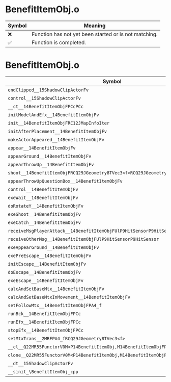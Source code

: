 # BenefitItemObj.o
| Symbol | Meaning 
| ------------- | ------------- 
| :x: | Function has not yet been started or is not matching. 
| :white_check_mark: | Function is completed. 


# BenefitItemObj.o
| Symbol | Decompiled? |
| ------------- | ------------- |
| `endClipped__15ShadowClipActorFv` | :white_check_mark: |
| `control__15ShadowClipActorFv` | :white_check_mark: |
| `__ct__14BenefitItemObjFPCcPCc` | :white_check_mark: |
| `initModelAndEfx__14BenefitItemObjFv` | :white_check_mark: |
| `init__14BenefitItemObjFRC12JMapInfoIter` | :white_check_mark: |
| `initAfterPlacement__14BenefitItemObjFv` | :white_check_mark: |
| `makeActorAppeared__14BenefitItemObjFv` | :white_check_mark: |
| `appear__14BenefitItemObjFv` | :white_check_mark: |
| `appearGround__14BenefitItemObjFv` | :white_check_mark: |
| `appearThrowUp__14BenefitItemObjFv` | :white_check_mark: |
| `shoot__14BenefitItemObjFRCQ29JGeometry8TVec3<f>RCQ29JGeometry8TVec3<f>b` | :white_check_mark: |
| `appearThrowUpQuestionBox__14BenefitItemObjFv` | :white_check_mark: |
| `control__14BenefitItemObjFv` | :white_check_mark: |
| `exeWait__14BenefitItemObjFv` | :x: |
| `doRotateY__14BenefitItemObjFv` | :white_check_mark: |
| `exeShoot__14BenefitItemObjFv` | :white_check_mark: |
| `exeCatch__14BenefitItemObjFv` | :white_check_mark: |
| `receiveMsgPlayerAttack__14BenefitItemObjFUlP9HitSensorP9HitSensor` | :white_check_mark: |
| `receiveOtherMsg__14BenefitItemObjFUlP9HitSensorP9HitSensor` | :white_check_mark: |
| `exeAppearGround__14BenefitItemObjFv` | :white_check_mark: |
| `exePreEscape__14BenefitItemObjFv` | :white_check_mark: |
| `initEscape__14BenefitItemObjFv` | :white_check_mark: |
| `doEscape__14BenefitItemObjFv` | :white_check_mark: |
| `exeEscape__14BenefitItemObjFv` | :white_check_mark: |
| `calcAndSetBaseMtx__14BenefitItemObjFv` | :white_check_mark: |
| `calcAndSetBaseMtxInMovement__14BenefitItemObjFv` | :white_check_mark: |
| `setFollowMtx__14BenefitItemObjFPA4_f` | :white_check_mark: |
| `runBck__14BenefitItemObjFPCc` | :white_check_mark: |
| `runEfx__14BenefitItemObjFPCc` | :white_check_mark: |
| `stopEfx__14BenefitItemObjFPCc` | :white_check_mark: |
| `setMtxTrans__2MRFPA4_fRCQ29JGeometry8TVec3<f>` | :white_check_mark: |
| `__cl__Q22MR55FunctorV0M<P14BenefitItemObj,M14BenefitItemObjFPCvPv_v>CFv` | :white_check_mark: |
| `clone__Q22MR55FunctorV0M<P14BenefitItemObj,M14BenefitItemObjFPCvPv_v>CFP7JKRHeap` | :white_check_mark: |
| `__dt__15ShadowClipActorFv` | :white_check_mark: |
| `__sinit_\BenefitItemObj_cpp` | :white_check_mark: |
